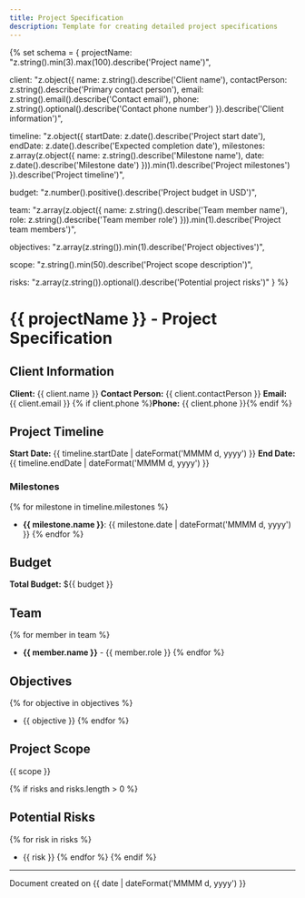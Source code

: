 ```yaml
---
title: Project Specification
description: Template for creating detailed project specifications
---
```


{% set schema = {
  projectName: "z.string().min(3).max(100).describe('Project name')",
  
  client: "z.object({
    name: z.string().describe('Client name'),
    contactPerson: z.string().describe('Primary contact person'),
    email: z.string().email().describe('Contact email'),
    phone: z.string().optional().describe('Contact phone number')
  }).describe('Client information')",
  
  timeline: "z.object({
    startDate: z.date().describe('Project start date'),
    endDate: z.date().describe('Expected completion date'),
    milestones: z.array(z.object({
      name: z.string().describe('Milestone name'),
      date: z.date().describe('Milestone date')
    })).min(1).describe('Project milestones')
  }).describe('Project timeline')",
  
  budget: "z.number().positive().describe('Project budget in USD')",
  
  team: "z.array(z.object({
    name: z.string().describe('Team member name'),
    role: z.string().describe('Team member role')
  })).min(1).describe('Project team members')",
  
  objectives: "z.array(z.string()).min(1).describe('Project objectives')",
  
  scope: "z.string().min(50).describe('Project scope description')",
  
  risks: "z.array(z.string()).optional().describe('Potential project risks')"
} %}

# {{ projectName }} - Project Specification

## Client Information

**Client:** {{ client.name }}
**Contact Person:** {{ client.contactPerson }}
**Email:** {{ client.email }}
{% if client.phone %}**Phone:** {{ client.phone }}{% endif %}

## Project Timeline

**Start Date:** {{ timeline.startDate | dateFormat('MMMM d, yyyy') }}
**End Date:** {{ timeline.endDate | dateFormat('MMMM d, yyyy') }}

### Milestones

{% for milestone in timeline.milestones %}
- **{{ milestone.name }}**: {{ milestone.date | dateFormat('MMMM d, yyyy') }}
{% endfor %}

## Budget

**Total Budget:** ${{ budget }}

## Team

{% for member in team %}
- **{{ member.name }}** - {{ member.role }}
{% endfor %}

## Objectives

{% for objective in objectives %}
- {{ objective }}
{% endfor %}

## Project Scope

{{ scope }}

{% if risks and risks.length > 0 %}
## Potential Risks

{% for risk in risks %}
- {{ risk }}
{% endfor %}
{% endif %}

---

Document created on {{ date | dateFormat('MMMM d, yyyy') }} 